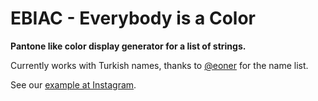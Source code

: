 # EBIAC - Everybody is a Color
**Pantone like color display generator for a list of strings.**

Currently works with Turkish names, thanks to [@eoner](https://github.com/eoner/turkce_isimler) for the name list.

See our [example at Instagram](https://www.instagram.com/hangirenksin/).
